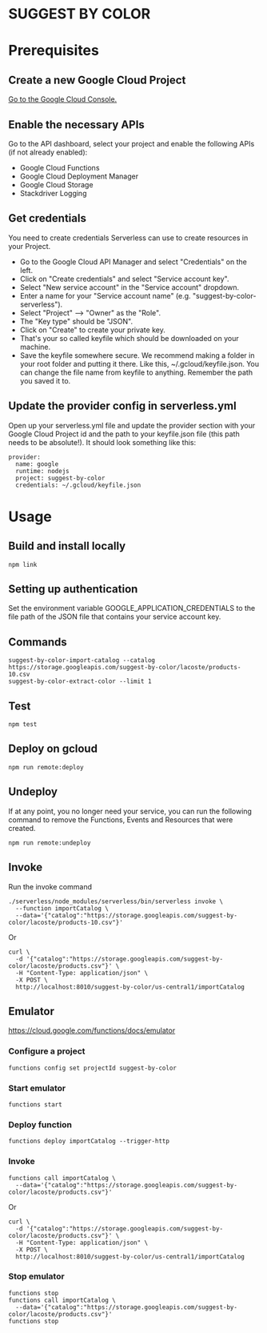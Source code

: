 SUGGEST BY COLOR
===

# Prerequisites

## Create a new Google Cloud Project

[Go to the Google Cloud Console.](https://serverless.com/framework/docs/providers/google/guide/credentials/)

## Enable the necessary APIs

Go to the API dashboard, select your project and enable the following APIs (if not already enabled):

 - Google Cloud Functions
 - Google Cloud Deployment Manager
 - Google Cloud Storage
 - Stackdriver Logging

## Get credentials

You need to create credentials Serverless can use to create resources in your Project.

 - Go to the Google Cloud API Manager and select "Credentials" on the left.
 - Click on "Create credentials" and select "Service account key".
 - Select "New service account" in the "Service account" dropdown.
 - Enter a name for your "Service account name" (e.g. "suggest-by-color-serverless").
 - Select "Project" --> "Owner" as the "Role".
 - The "Key type" should be "JSON".
 - Click on "Create" to create your private key.
 - That's your so called keyfile which should be downloaded on your machine.
 - Save the keyfile somewhere secure. We recommend making a folder in your root folder and putting it there. Like this, ~/.gcloud/keyfile.json. You can change the file name from keyfile to anything. Remember the path you saved it to.

## Update the provider config in serverless.yml

Open up your serverless.yml file and update the provider section with your Google Cloud Project id and the path to your keyfile.json file (this path needs to be absolute!). It should look something like this:

    provider:
      name: google
      runtime: nodejs
      project: suggest-by-color
      credentials: ~/.gcloud/keyfile.json

# Usage

## Build and install locally

    npm link

## Setting up authentication

Set the environment variable GOOGLE_APPLICATION_CREDENTIALS to the file path of the JSON file that contains your service account key.

## Commands

    suggest-by-color-import-catalog --catalog https://storage.googleapis.com/suggest-by-color/lacoste/products-10.csv
    suggest-by-color-extract-color --limit 1

## Test

    npm test

## Deploy on gcloud

    npm run remote:deploy

## Undeploy

If at any point, you no longer need your service, you can run the following command to remove the Functions, Events and Resources that were created.

    npm run remote:undeploy

## Invoke

Run the invoke command

    ./serverless/node_modules/serverless/bin/serverless invoke \
      --function importCatalog \
      --data='{"catalog":"https://storage.googleapis.com/suggest-by-color/lacoste/products-10.csv"}'

Or

    curl \
      -d '{"catalog":"https://storage.googleapis.com/suggest-by-color/lacoste/products.csv"}' \
      -H "Content-Type: application/json" \
      -X POST \
      http://localhost:8010/suggest-by-color/us-central1/importCatalog

## Emulator

https://cloud.google.com/functions/docs/emulator

### Configure a project

    functions config set projectId suggest-by-color

### Start emulator

    functions start

### Deploy function

    functions deploy importCatalog --trigger-http

### Invoke


    functions call importCatalog \
      --data='{"catalog":"https://storage.googleapis.com/suggest-by-color/lacoste/products.csv"}'

Or

    curl \
      -d '{"catalog":"https://storage.googleapis.com/suggest-by-color/lacoste/products.csv"}' \
      -H "Content-Type: application/json" \
      -X POST \
      http://localhost:8010/suggest-by-color/us-central1/importCatalog


### Stop emulator
    functions stop
    functions call importCatalog \
      --data='{"catalog":"https://storage.googleapis.com/suggest-by-color/lacoste/products.csv"}'
    functions stop

